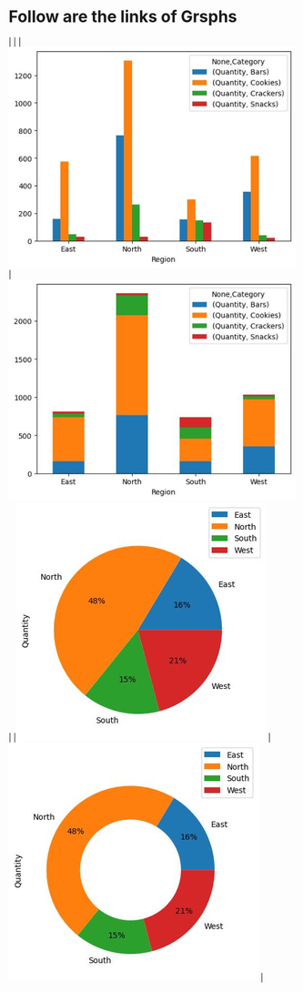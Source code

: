 
# Follow are the links of Grsphs
|   |
|![Alt](https://github.com/tiyashapal22/test/blob/main/image/grouped_bar.jpg) | ![Alt](https://github.com/tiyashapal22/test/blob/main/image/stacked_bar.jpg) |
|![Alt](https://github.com/tiyashapal22/test/blob/main/image/pie.jpg) | ![Alt](https://github.com/tiyashapal22/test/blob/main/image/donut.jpg) |
